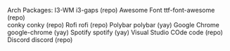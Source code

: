 Arch Packages:
  I3-WM                       i3-gaps               (repo)
  Awesome Font                ttf-font-awesome      (repo)          
  conky                       conky                 (repo)
  Rofi                        rofi                  (repo)
  Polybar                     polybar               (yay)
  Google Chrome               google-chrome         (yay)
  Spotify                     spotify               (yay)
  Visual Studio COde          code                  (repo)
  Discord                     discord               (repo)
